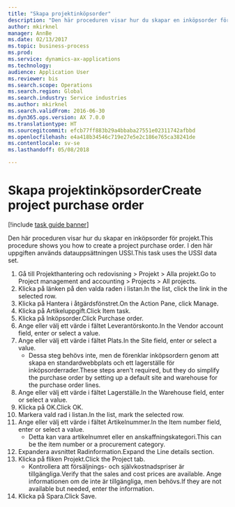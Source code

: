 ```yaml
--- 
title: "Skapa projektinköpsorder"
description: "Den här proceduren visar hur du skapar en inköpsorder för projekt."
author: mkirknel
manager: AnnBe
ms.date: 02/13/2017
ms.topic: business-process
ms.prod: 
ms.service: dynamics-ax-applications
ms.technology: 
audience: Application User
ms.reviewer: bis
ms.search.scope: Operations
ms.search.region: Global
ms.search.industry: Service industries
ms.author: mkirknel
ms.search.validFrom: 2016-06-30
ms.dyn365.ops.version: AX 7.0.0
ms.translationtype: HT
ms.sourcegitcommit: efcb77ff883b29a4bbaba27551e02311742afbbd
ms.openlocfilehash: e4a418b34546c719e27e5e2c186e765ca38241de
ms.contentlocale: sv-se
ms.lasthandoff: 05/08/2018

---
```

# <a name="create-project-purchase-order"></a><span data-ttu-id="46cd4-103">Skapa projektinköpsorder</span><span class="sxs-lookup"><span data-stu-id="46cd4-103">Create project purchase order</span></span>

[!include [task guide banner](../../includes/task-guide-banner.md)]

<span data-ttu-id="46cd4-104">Den här proceduren visar hur du skapar en inköpsorder för projekt.</span><span class="sxs-lookup"><span data-stu-id="46cd4-104">This procedure shows you how to create a project purchase order.</span></span> <span data-ttu-id="46cd4-105">I den här uppgiften används datauppsättningen USSI.</span><span class="sxs-lookup"><span data-stu-id="46cd4-105">This task uses the USSI data set.</span></span>

1. <span data-ttu-id="46cd4-106">Gå till Projekthantering och redovisning > Projekt > Alla projekt.</span><span class="sxs-lookup"><span data-stu-id="46cd4-106">Go to Project management and accounting > Projects > All projects.</span></span>
2. <span data-ttu-id="46cd4-107">Klicka på länken på den valda raden i listan.</span><span class="sxs-lookup"><span data-stu-id="46cd4-107">In the list, click the link in the selected row.</span></span>
3. <span data-ttu-id="46cd4-108">Klicka på Hantera i åtgärdsfönstret.</span><span class="sxs-lookup"><span data-stu-id="46cd4-108">On the Action Pane, click Manage.</span></span>
4. <span data-ttu-id="46cd4-109">Klicka på Artikeluppgift.</span><span class="sxs-lookup"><span data-stu-id="46cd4-109">Click Item task.</span></span>
5. <span data-ttu-id="46cd4-110">Klicka på Inköpsorder.</span><span class="sxs-lookup"><span data-stu-id="46cd4-110">Click Purchase order.</span></span>
6. <span data-ttu-id="46cd4-111">Ange eller välj ett värde i fältet Leverantörskonto.</span><span class="sxs-lookup"><span data-stu-id="46cd4-111">In the Vendor account field, enter or select a value.</span></span>
7. <span data-ttu-id="46cd4-112">Ange eller välj ett värde i fältet Plats.</span><span class="sxs-lookup"><span data-stu-id="46cd4-112">In the Site field, enter or select a value.</span></span>
    * <span data-ttu-id="46cd4-113">Dessa steg behövs inte, men de förenklar inköpsordern genom att skapa en standardwebbplats och ett lagerställe för inköpsorderrader.</span><span class="sxs-lookup"><span data-stu-id="46cd4-113">These steps aren't required, but they do simplify the purchase order by setting up a default site and warehouse for the purchase order lines.</span></span>  
8. <span data-ttu-id="46cd4-114">Ange eller välj ett värde i fältet Lagerställe.</span><span class="sxs-lookup"><span data-stu-id="46cd4-114">In the Warehouse field, enter or select a value.</span></span>
9. <span data-ttu-id="46cd4-115">Klicka på OK.</span><span class="sxs-lookup"><span data-stu-id="46cd4-115">Click OK.</span></span>
10. <span data-ttu-id="46cd4-116">Markera vald rad i listan.</span><span class="sxs-lookup"><span data-stu-id="46cd4-116">In the list, mark the selected row.</span></span>
11. <span data-ttu-id="46cd4-117">Ange eller välj ett värde i fältet Artikelnummer.</span><span class="sxs-lookup"><span data-stu-id="46cd4-117">In the Item number field, enter or select a value.</span></span>
    * <span data-ttu-id="46cd4-118">Detta kan vara artikelnumret eller en anskaffningskategori.</span><span class="sxs-lookup"><span data-stu-id="46cd4-118">This can be the item number or a procurement category.</span></span>  
12. <span data-ttu-id="46cd4-119">Expandera avsnittet Radinformation.</span><span class="sxs-lookup"><span data-stu-id="46cd4-119">Expand the Line details section.</span></span>
13. <span data-ttu-id="46cd4-120">Klicka på fliken Projekt.</span><span class="sxs-lookup"><span data-stu-id="46cd4-120">Click the Project tab.</span></span>
    * <span data-ttu-id="46cd4-121">Kontrollera att försäljnings- och självkostnadspriser är tillgängliga.</span><span class="sxs-lookup"><span data-stu-id="46cd4-121">Verify that the sales and cost prices are available.</span></span> <span data-ttu-id="46cd4-122">Ange informationen om de inte är tillgängliga, men behövs.</span><span class="sxs-lookup"><span data-stu-id="46cd4-122">If they are not available but needed, enter the information.</span></span>  
14. <span data-ttu-id="46cd4-123">Klicka på Spara.</span><span class="sxs-lookup"><span data-stu-id="46cd4-123">Click Save.</span></span>


